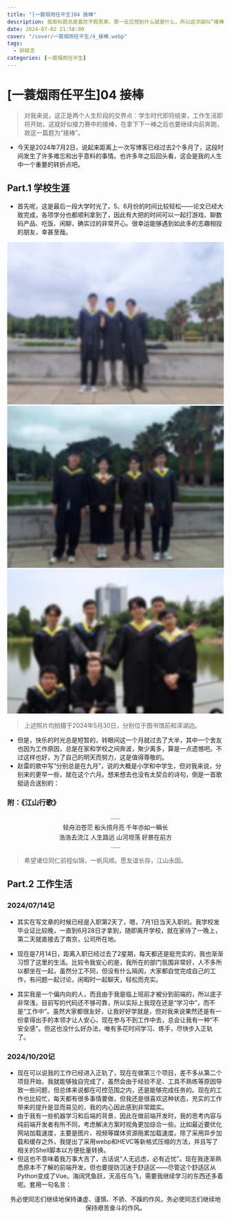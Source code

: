```yaml
---
title: "[一蓑烟雨任平生]04 接棒"
description: 我取标题总是喜欢不假思索，第一反应想到什么就是什么，所以这次就叫“接棒”。
date: 2024-07-02 21:58:00
cover: "/cover/一蓑烟雨任平生/4_接棒.webp"
tags:
  - 碎碎念
categories: [一蓑烟雨任平生]
---
```


# [一蓑烟雨任平生]04 接棒

> 对我来说，这正是两个人生阶段的交界点：学生时代即将结束，工作生活即将开始，这就好似接力赛中的接棒，在拿下下一棒之后也要继续向前奔跑，故这一篇题为“接棒”。

* 今天是2024年7月2日，说起来距离上一次写博客已经过去2个多月了，这段时间发生了许多难忘和出乎意料的事情。也许多年之后回头看，这会是我的人生中一个重要的转折点吧。

## Part.1 学校生涯

* 首先呢，这是最后一段大学时光了，5、6月份的时间比较轻松——论文已经大致完成，各项学分也都顺利拿到了，因此有大把的时间可以一起打游戏、聊数码产品、吃饭、闲聊，确实过的非常开心。很幸运能够遇到如此多的志趣相投的朋友，幸甚至哉。

![好舍友](./Roommates.webp)
![好友](./Friends.webp)
![好伙计](./Guys.webp)

> 上述照片均拍摄于2024年5月30日，分别位于图书馆前和泽湖边。

* 但是，快乐的时光总是短暂的，转眼间这一个月就过去了大半，其中一个舍友也因为工作原因，总是在家和学校之间奔波，聚少离多，算是一点遗憾吧。不过这样也好，为了自己的明天而努力，这是值得尊敬的。
* 赵雷的歌中写“分别总是在九月”，说的大概是小学和中学生，但对我来说，分别来的更早一些，就在这个六月。想来想去也没有太契合的诗句，倒是一首歌挺适合送别的：

### 附：《江山行歌》

<p style="font-family: LXGW WenKai Screen; text-align: center; margin: 0.25em;">......</p>
<p style="font-family: LXGW WenKai Screen; text-align: center; margin: 0.25em;">轻舟泊苍茫 船头捞月亮 千年亦如一瞬长</p>
<p style="font-family: LXGW WenKai Screen; text-align: center; margin: 0.25em;">浩浩去流江 人生路远 山河坦荡 好景在前方</p>
<p style="font-family: LXGW WenKai Screen; text-align: center; margin: 0.25em;">......</p>

> 希望诸位同仁前程似锦，一帆风顺。愿友谊长存，江山永固。

## Part.2 工作生活

### 2024/07/14记

* 其实在写文章的时候已经是入职第2天了，嗯，7月1日当天入职的。我学校发毕业证比较晚，一直到6月28日才拿到，随即离开学校，就在家待了一晚上，第二天就直接去了南京，公司所在地。

* 现在是7月14日，距离入职已经过去了2星期，每天都还是挺充实的，我也渐渐习惯了这里的生活。比较令我安心的是，我所在的部门氛围非常好，人不多所以都坐在一起，虽然分工不同，但没有什么隔阂，大家都自觉完成自己的工作，有问题一起讨论，闲暇时一起聊天，轻松而充实。
* 其实我是一个偏内向的人，而且由于我是临上班前才被分到前端的，所以底子非常浅，目前写的代码还不够可靠，所以实际上我现在还是“学习中”，而不是“工作中”。虽然大家都很友好，让我好好学就是，但对我来说果然还是有一份拿得出手的本领才让人安心，现在参与不到工作中去，总会让我有一种“不安全感”。但这也没什么好办法，唯有多花时间学习、练手，尽快步入正轨了。

### 2024/10/20记

* 现在可以说我的工作已经进入正轨了，现在在做第三个项目，差不多从第二个项目开始，我就能够独自完成了，虽然会由于经验不足、工具不熟练等原因导致一些问题，但总体来说都在可控范围之内，还是能够完成任务的。现在的工作也比较忙，每天都有很多事情要做，但我还是很喜欢这种状态，充实的工作带来的提升是显而易见的，我的内心因此感到非常踏实。
* 由于我有一些机器学习和后端的背景，因此在做前端开发时，我的思考内容与纯前端开发者有所不同，考虑解决方案时视角更加综合一些。比如最近要优化网站加载速度，主要是图片、视频等媒体资源拖累加载速度。除了采用异步加载和缓存之外，我提出了采用webp和HEVC等新格式压缩的方法，并且写了相关的Shell脚本以方便批量转换。
* 但这也不意味着我万事大吉了，古话说“人无远虑，必有近忧”。现在我逐渐熟悉原本不了解的前端开发，但也要提防沉迷于舒适区——尽管这个舒适区从Python变成了Vue。海阔凭鱼跃，天高任鸟飞，需要我继续学习的东西还多着呢。套用一句名言：

<p style="font-family: LXGW WenKai Screen; text-align: center; margin: 0.25em;">
务必使同志们继续地保持谦虚、谨慎、不骄、不躁的作风，务必使同志们继续地保持艰苦奋斗的作风。
</p>
